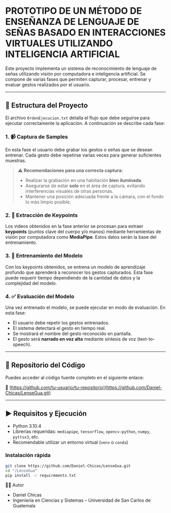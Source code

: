 # PROTOTIPO DE UN MÉTODO DE ENSEÑANZA DE LENGUAJE DE SEÑAS BASADO EN INTERACCIONES VIRTUALES UTILIZANDO INTELIGENCIA ARTIFICIAL

Este proyecto implementa un sistema de reconocimiento de lenguaje de señas utilizando visión por computadora e inteligencia artificial. Se compone de varias fases que permiten capturar, procesar, entrenar y evaluar gestos realizados por el usuario.

---

## 📁 Estructura del Proyecto

El archivo `OrdenEjecucion.txt` detalla el flujo que debe seguirse para ejecutar correctamente la aplicación. A continuación se describe cada fase:

### 1. 📹 Captura de Samples

En esta fase el usuario debe grabar los gestos o señas que se desean entrenar. Cada gesto debe repetirse varias veces para generar suficientes muestras.

> ⚠️ **Recomendaciones para una correcta captura:**
>
> - Realizar la grabación en una habitación **bien iluminada**.
> - Asegurarse de estar **solo** en el área de captura, evitando interferencias visuales de otras personas.
> - Mantener una posición adecuada frente a la cámara, con el fondo lo más limpio posible.

### 2. 🎯 Extracción de Keypoints

Los videos obtenidos en la fase anterior se procesan para extraer **keypoints** (puntos clave del cuerpo y/o manos) mediante herramientas de visión por computadora como **MediaPipe**. Estos datos serán la base del entrenamiento.

### 3. 🧠 Entrenamiento del Modelo

Con los keypoints obtenidos, se entrena un modelo de aprendizaje profundo que aprenderá a reconocer los gestos capturados. Esta fase puede requerir tiempo dependiendo de la cantidad de datos y la complejidad del modelo.

### 4. ✅ Evaluación del Modelo

Una vez entrenado el modelo, se puede ejecutar en modo de evaluación. En esta fase:

- El usuario debe repetir los gestos entrenados.
- El sistema detectará el gesto en tiempo real.
- Se mostrará el nombre del gesto reconocido en pantalla.
- El gesto será **narrado en voz alta** mediante síntesis de voz (text-to-speech).

---

## 📎 Repositorio del Código

Puedes acceder al código fuente completo en el siguiente enlace:

🔗 [https://github.com/tu-usuario/tu-repositorio](https://github.com/Daniel-Chicas/LenseGua.git)  

---

## ▶️ Requisitos y Ejecución

- Python 3.10.4
- Librerías requeridas: `mediapipe`, `tensorflow`, `opencv-python`, `numpy`, `pyttsx3`, etc.
- Recomendable utilizar un entorno virtual (`venv` o `conda`)

### Instalación rápida

```bash
git clone https://github.com/Daniel-Chicas/LenseGua.git
cd "/LenseGua"
pip install -r requirements.txt
```

👨‍💻 Autor
- Daniel Chicas
- Ingeniería en Ciencias y Sistemas – Universidad de San Carlos de Guatemala
